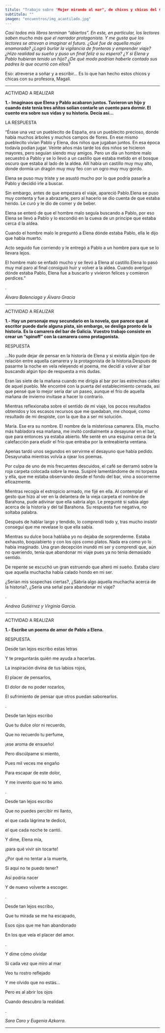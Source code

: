 ```yaml
---
titulo: "Trabajo sobre "Mujer mirando al mar", de chicos y chicas del Colegio Loiu, de Bilbao"
subtitulo: ""
imagen: "encuentros/img_acantilado.jpg"
---
```

_Casi todos mis libros terminan “abiertos”. En este, en particular, los lectores saben mucho más que el narrador protagonista. Y me gusta que los lectores se atrevan a imaginar el futuro. ¿Qué fue de aquella mujer enamorada? ¿Logró burlar la vigilancia de fronteras y emprender viaje? ¿Hizo realidad su sueño y puso un final feliz a su espera? ¿Y si Elena y Pablo hubieran tenido un hijo? ¿De qué modo podrían haberle contado sus padres lo que ocurrió con ellos?_

Eso: atreverse a soñar y a escribir… Es lo que han hecho estos chicos y chicas con su profesora, Magali.

* * *

ACTIVIDAD A REALIZAR

**1.- Imaginaos que Elena y Pablo acabaron juntos. Tuvieron un hijo y cuando éste tenía tres añitos solían contarle un cuento para dormir. El cuento era sobre sus vidas y su historia. Decía así…**

LA RESPUESTA

“Érase una vez un pueblecito de España, era un pueblecito precioso, donde había muchos árboles y muchos campos de flores. En ese mismo pueblecito vivían Pablo y Elena, dos niños que jugaban juntos. En esa época todavía podían jugar. Veinte años más tarde los dos niños se hicieron mayores, pero seguían siendo muy amigos. Pero un día un hombre malo secuestró a Pablo y se lo llevó a un castillo que estaba metido en el bosque oscuro que estaba al lado de la aldea. Allí había un castillo muy muy alto, donde dormía un dragón muy muy feo con un ogro muy muy gordo.

Elena se puso muy triste y se asustó mucho por lo que podría pasarle a Pablo y decidió irle a buscar.

Sin embargo, antes de que empezara el viaje, apareció Pablo.Elena se puso muy contenta y fue a abrazarle, pero al hacerlo se dio cuenta de que estaba herido. Le curó y le dio de comer y de beber.

Elena se enteró de que el hombre malo seguía buscando a Pablo, por eso Elena se llevó a Pablo y lo escondió en la cueva de un príncipe que estaba cerca d la aldea.

Cuando el hombre malo le preguntó a Elena dónde estaba Pablo, ella le dijo que había muerto.

Acto seguido fue corriendo y le entregó a Pablo a un hombre para que se lo llevara lejos.

El hombre malo se enfadó mucho y se llevó a Elena al castillo.Elena lo pasó muy mal paro al final consiguió huir y volver a la aldea. Cuando averiguó dónde estaba Pablo, Elena fue a buscarlo y vivieron felices y comieron perdices.”

.

_Álvaro Balenciaga y Álvaro Gracia_

* * *

ACTIVIDAD A REALIZAR

**1.- Hay un personaje muy secundario en la novela, que parece que al escritor puede darle alguna pista, sin embargo, se desliga pronto de la historia. Es la camarera del bar de Galicia. Vuestro trabajo consiste en crear un “spinoff” con la camarera como protagonista.**

RESPUESTA

…No pude dejar de pensar en la historia de Elena y si existía algún tipo de relación entre aquella camarera y la protagonista de la historia.Después de pasarme la noche en vela releyendo el poema, me decidí a volver al bar buscando algún tipo de respuesta a mis dudas.

Eran las siete de la mañana cuando me dirigía al bar por las estrechas calles de aquel pueblo. Me encontré con la puerta del establecimiento cerrada, así que pensé que lo mejor sería dar un paseo, aunque el frío de aquella mañana de invierno invitase a hacer lo contrario.

Mientras reflexionaba sobre el sentido de mi viaje, los pocos resultados obtenidos y los escasos recursos que me quedaban, me choqué, como resultado de mi despiste, con la que iba a ser mi solución.

María. Ese era su nombre. El nombre de la misteriosa camarera. Ella, mucho más habladora esa mañana, me invitó cordialmente a desayunar en el bar, que para entonces ya estaba abierto. Me senté en una esquina cerca de la calefacción para eludir el frío que entraba por la entreabierta ventana.

Apenas tardó unos segundos en servirme el desayuno que había pedido. Desayunaba mientras volvía a ojear los poemas.

Por culpa de uno de mis frecuentes descuidos, el café se derramó sobre la roja carpeta colocada sobre la mesa. Suspiré lamentándome de mi torpeza y ella, que me estaba observando desde el fondo del bar, vino a socorrerme eficazmente.

Mientras recogía el estropicio armado, me fijé en ella. Al contemplar el gesto que hizo al ver en la delantera de la vieja carpeta el nombre de Barahona, pude adivinar que ella sabría algo. Le pregunté si sabía algo acerca de la historia y del tal Barahona. Su respuesta fue negativa, no soltaba palabra.

Después de hablar largo y tendido, lo comprendí todo y, tras mucho insistir conseguí que me revelase lo que ella sabía.

Mientras su dulce boca hablaba yo no dejaba de sorprenderme. Estaba exhausto, boquiabierto y con los ojos como platos. Nada era como yo lo había imaginado. Una gran decepción inundó mi ser y comprendí que, aún no queriendo, tenía que abandonar mi viaje pues ya no tenía demasiado sentido.

De repente se escuchó un gran estruendo que alteró mi sueño. Estaba claro que aquella muchacha había calado hondo en mi ser.

¿Serían mis sospechas ciertas?, ¿Sabría algo aquella muchacha acerca de la historia?, ¿Sería una señal para abandonar mi viaje?

.

_Andrea Gutiérrez y Virginia García._

* * *

ACTIVIDAD A REALIZAR

**1.- Escribe un poema de amor de Pablo a Elena.**

RESPUESTA.

Desde tan lejos escribo estas letras

Y te preguntarás quién me ayuda a hacerlas.

La inspiración divina de tus labios rojos,

El placer de pensarlos,

El dolor de no poder rozarlos,

El sufrimiento de pensar que otros puedan saborearlos.

.

Desde tan lejos escribo

Que tu dulce olor ni recuerdo,

Que no recuerdo tu perfume,

¡ese aroma de ensueño!

Pero discúlpame si miento,

Pues mil veces me engaño

Para escapar de este dolor,

Y me invento que no te amo.

.

Desde tan lejos escribo

Que no puedes percibir mi llanto,

el que cada lágrima te dedicó,

el que cada noche te cantó.

Y dime, Elena mía,

¡para qué vivir sin tocarte!

¿Por qué no tentar a la muerte,

Si aquí no te puedo tener?

Así podría nacer

Y de nuevo volverte a escoger.

.

Desde tan lejos escribo,

Que tu mirada se me ha escapado,

Esos ojos que me han abandonado

En los que veía el placer del amor.

.

Y dime cómo olvidar

Si cada vez que miro al mar

Veo tu rostro reflejado

Y me olvido que no estás…

Pero es al abrir los ojos

Cuando descubro la realidad.

.

_Sara Caro y Eugenia Azkorra._

* * *
